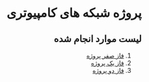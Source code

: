 <div dir='rtl'>
  
# پروژه شبکه های کامپیوتری

## لیست موارد انجام شده

1. [فاز صفر پروژه](https://github.com/msadeqsirjani/Network-Project/tree/main/Phase%200)
2. [فاز یک پروژه](https://github.com/msadeqsirjani/Network-Project/tree/main/Phase%201/Port%20Sniffer)
3. [فاز دو پروژه](https://github.com/msadeqsirjani/Network-Project/tree/main/Phase%202)

</div>
